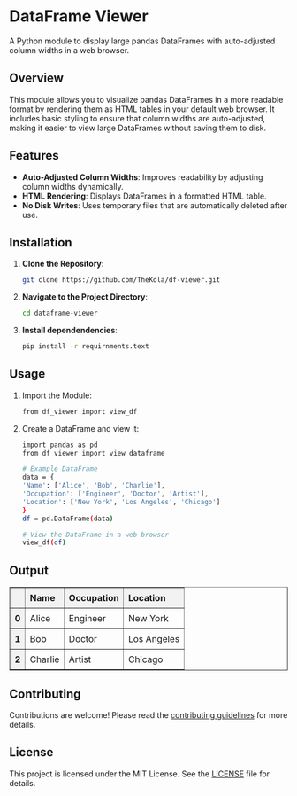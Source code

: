 # DataFrame Viewer

A Python module to display large pandas DataFrames with auto-adjusted column widths in a web browser.

## Overview

This module allows you to visualize pandas DataFrames in a more readable format by rendering them as HTML tables in your default web browser. It includes basic styling to ensure that column widths are auto-adjusted, making it easier to view large DataFrames without saving them to disk.

## Features

- **Auto-Adjusted Column Widths**: Improves readability by adjusting column widths dynamically.
- **HTML Rendering**: Displays DataFrames in a formatted HTML table.
- **No Disk Writes**: Uses temporary files that are automatically deleted after use.

## Installation

1. **Clone the Repository**:
   ```bash
   git clone https://github.com/TheKola/df-viewer.git
2. **Navigate to the Project Directory**:
    ```bash
    cd dataframe-viewer
3. **Install dependendencies**:
    ```bash
    pip install -r requirnments.text

## Usage

1. Import the Module:
    ```bash
    from df_viewer import view_df
2. Create a DataFrame and view it:
    ```bash
    import pandas as pd
    from df_viewer import view_dataframe

    # Example DataFrame
    data = {
    'Name': ['Alice', 'Bob', 'Charlie'],
    'Occupation': ['Engineer', 'Doctor', 'Artist'],
    'Location': ['New York', 'Los Angeles', 'Chicago']
    }
    df = pd.DataFrame(data)

    # View the DataFrame in a web browser
    view_df(df)

## Output
<picture>
    <style>
    table {
        width: 100%;
        border-collapse: collapse;
    }
    th, td {
        padding: 8px;
        text-align: left;
        white-space: nowrap;
    }
    th {
        background-color: #f2f2f2;
    }
    </style>
    <table border="1" class="dataframe" >
  <thead>
    <tr style="text-align: right;">
      <th></th>
      <th>Name</th>
      <th>Occupation</th>
      <th>Location</th>
    </tr>
  </thead>
  <tbody>
    <tr>
      <th>0</th>
      <td>Alice</td>
      <td>Engineer</td>
      <td>New York</td>
    </tr>
    <tr>
      <th>1</th>
      <td>Bob</td>
      <td>Doctor</td>
      <td>Los Angeles</td>
    </tr>
    <tr>
      <th>2</th>
      <td>Charlie</td>
      <td>Artist</td>
      <td>Chicago</td>
    </tr>
  </tbody>
</table>
</picture>

## Contributing
Contributions are welcome! Please read the [contributing guidelines](CONTRIBUTING.md) for more details.

## License
This project is licensed under the MIT License. See the [LICENSE](LICENSE) file for details.
